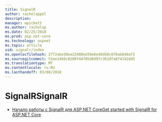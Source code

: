 ```yaml
---
title: SignalR
author: rachelappel
description: 
manager: wpickett
ms.author: rachelap
ms.date: 02/25/2018
ms.prod: asp.net-core
ms.technology: aspnet
ms.topic: article
uid: signalr/index
ms.openlocfilehash: 2772abe30ea22408ee59e6e48d58c878ab840af2
ms.sourcegitcommit: 53ee14b9c8200f44705d8997c3619fa874192d45
ms.translationtype: MT
ms.contentlocale: ru-RU
ms.lasthandoff: 03/08/2018
---
```

# <a name="signalr"></a><span data-ttu-id="0d646-102">SignalR</span><span class="sxs-lookup"><span data-stu-id="0d646-102">SignalR</span></span>

* [<span data-ttu-id="0d646-103">Начало работы с SignalR для ASP.NET Core</span><span class="sxs-lookup"><span data-stu-id="0d646-103">Get started with SignalR for ASP.NET Core</span></span>](get-started-signalr-core.md)